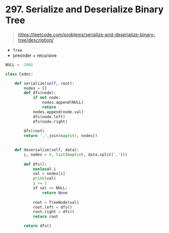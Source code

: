 # 297. Serialize and Deserialize Binary Tree
> https://leetcode.com/problems/serialize-and-deserialize-binary-tree/description/

- `Tree`
- preorder + recursive

```py
NULL = -1001

class Codec:

    def serialize(self, root):
        nodes = []
        def dfs(node):
            if not node:
                nodes.append(NULL)
                return
            nodes.append(node.val)
            dfs(node.left)
            dfs(node.right)
        
        dfs(root)
        return ','.join(map(str, nodes))
        

    def deserialize(self, data):
        i, nodes = 0, list(map(int, data.split(',')))
        
        def dfs():
            nonlocal i
            val = nodes[i]
            print(val)
            i += 1
            if val == NULL:
                return None
            
            root = TreeNode(val)
            root.left = dfs()
            root.right = dfs()
            return root

        return dfs()
```
